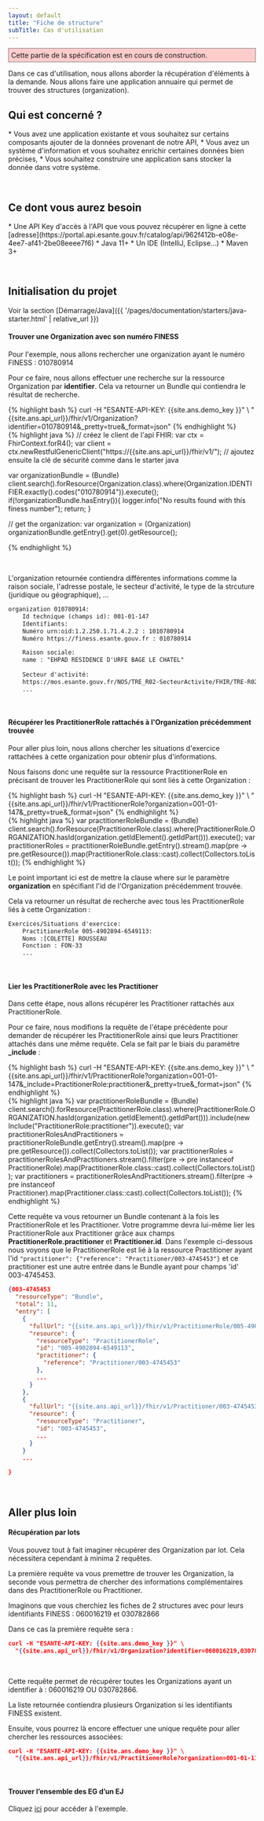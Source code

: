 ```yaml
---
layout: default
title: "Fiche de structure"
subTitle: Cas d'utilisation
---
```

<p style="background-color: #ffcccc; border:1px solid grey; padding: 5px; max-width: 790px;">
Cette partie de la spécification est en cours de construction.
</p>

Dans ce cas d'utilisation, nous allons aborder la récupération d'éléments à la demande. Nous allons faire une application annuaire qui permet de trouver des structures (organization). 



## Qui est concerné ?

<div class="wysiwyg" markdown="1">
* Vous avez une application existante et vous souhaitez sur certains composants ajouter de la données provenant de notre API,
* Vous avez un système d'information et vous souhaitez enrichir certaines données bien précises,
* Vous souhaitez construire une application sans stocker la donnée dans votre système.
</div>



&nbsp;

## Ce dont vous aurez besoin

<div class="wysiwyg" markdown="1">
* Une API Key d'accès à l'API que vous pouvez récupérer en ligne à cette [adresse](https://portal.api.esante.gouv.fr/catalog/api/962f412b-e08e-4ee7-af41-2be08eeee7f6)
* Java 11+
* Un IDE (IntelliJ, Eclipse...)
* Maven 3+
</div>

&nbsp;


## Initialisation du projet

Voir la section [Démarrage/Java]({{ '/pages/documentation/starters/java-starter.html' | relative_url }})


#### Trouver une Organization avec son numéro FINESS

Pour l'exemple, nous allons rechercher une organization ayant le numéro FINESS : 010780914

Pour ce faire, nous allons effectuer une recherche sur la ressource Organization par **identifier**. Cela va retourner un Bundle qui contiendra le résultat de recherche. 

<div class="code-sample">
<div class="tab-content" data-name="curl">
{% highlight bash %}
curl -H "ESANTE-API-KEY: {{site.ans.demo_key }}" \
  "{{site.ans.api_url}}/fhir/v1/Organization?identifier=010780914&_pretty=true&_format=json"
{% endhighlight %}
</div>
<div class="tab-content" data-name="java">
{% highlight java %}
// créez le client de l'api FHIR:
var ctx = FhirContext.forR4();
var client = ctx.newRestfulGenericClient("https://{{site.ans.api_url}}/fhir/v1/");
// ajoutez ensuite la clé de sécurité comme dans le starter java

var organizationBundle = (Bundle) client.search().forResource(Organization.class).where(Organization.IDENTIFIER.exactly().codes("010780914")).execute();
if(!organizationBundle.hasEntry()){
logger.info("No results found with this finess number");
return;
}

// get the organization:
var organization = (Organization) organizationBundle.getEntry().get(0).getResource();

{% endhighlight %}
</div>
</div>





&nbsp;

L'organization retournée contiendra différentes informations comme la raison sociale, l'adresse postale, le secteur d'activité, le type de la strcuture (juridique ou géographique), ...

```xml
organization 010780914:
    Id technique (champs id): 001-01-147
	Identifiants:
	Numéro urn:oid:1.2.250.1.71.4.2.2 : 1010780914
	Numéro https://finess.esante.gouv.fr : 010780914

	Raison sociale:
	name : "EHPAD RESIDENCE D'URFE BAGE LE CHATEL"
  
	Secteur d'activité:
	https://mos.esante.gouv.fr/NOS/TRE_R02-SecteurActivite/FHIR/TRE-R02-SecteurActivite : SA17
	...


```

&nbsp;

#### Récupérer les PractitionerRole rattachés à l'Organization précédemment trouvée

Pour aller plus loin, nous allons chercher les situations d'exercice rattachées à cette organization pour obtenir plus d'informations. 

Nous faisons donc une requête sur la ressource PractitionerRole en précisant de trouver les PractitionerRole qui sont liés à cette Organization : 


<div class="code-sample">
<div class="tab-content" data-name="curl">
{% highlight bash %}
curl -H "ESANTE-API-KEY: {{site.ans.demo_key }}" \
  "{{site.ans.api_url}}/fhir/v1/PractitionerRole?organization=001-01-147&_pretty=true&_format=json"
{% endhighlight %}
</div>
<div class="tab-content" data-name="java">
{% highlight java %}
var practitionerRoleBundle = (Bundle) client.search().forResource(PractitionerRole.class).where(PractitionerRole.ORGANIZATION.hasId(organization.getIdElement().getIdPart())).execute();
var practitionerRoles = practitionerRoleBundle.getEntry().stream().map(pre -> pre.getResource()).map(PractitionerRole.class::cast).collect(Collectors.toList());
{% endhighlight %}
</div>
</div>


Le point important ici est de mettre la clause where sur le paramètre **organization** en spécifiant l'id de l'Organization précédemment trouvée. 

Cela va retourner un résultat de recherche avec tous les PractitionerRole liés à cette Organization : 

```xml
Exercices/Situations d'exercice:
    PractitionerRole 005-4902894-6549113:
    Noms :[COLETTE] ROUSSEAU
    Fonction : FON-33 
    ...


```

&nbsp;


#### Lier les PractitionerRole avec les Practitioner

Dans cette étape, nous allons récupérer les Practitioner rattachés aux PractitionerRole. 

Pour ce faire, nous modifions la requête de l'étape précédente pour demander de récupérer les PractitionerRole ainsi que leurs Practitioner attachés dans une même requête. 
Cela se fait par le biais du paramètre **_include** :


<div class="code-sample">
<div class="tab-content" data-name="curl">
{% highlight bash %}
curl -H "ESANTE-API-KEY: {{site.ans.demo_key }}" \
  "{{site.ans.api_url}}/fhir/v1/PractitionerRole?organization=001-01-147&_include=PractitionerRole:practitioner&_pretty=true&_format=json"
{% endhighlight %}
</div>
<div class="tab-content" data-name="java">
{% highlight java %}
var practitionerRoleBundle = (Bundle) client.search().forResource(PractitionerRole.class).where(PractitionerRole.ORGANIZATION.hasId(organization.getIdElement().getIdPart())).include(new Include("PractitionerRole:practitioner")).execute();
var practitionerRolesAndPractitioners = practitionerRoleBundle.getEntry().stream().map(pre -> pre.getResource()).collect(Collectors.toList());
var practitionerRoles = practitionerRolesAndPractitioners.stream().filter(pre -> pre instanceof PractitionerRole).map(PractitionerRole.class::cast).collect(Collectors.toList());
var practitioners = practitionerRolesAndPractitioners.stream().filter(pre -> pre instanceof Practitioner).map(Practitioner.class::cast).collect(Collectors.toList());
{% endhighlight %}
</div>
</div>

Cette requête va vous retourner un Bundle contenant à la fois les PractitionerRole et les Practitioner. Votre programme devra lui-même lier les PractitionerRole aux Practitioner grâce aux champs **PractitionerRole.practitioner** et **Practitioner.id**.
Dans l'exemple ci-dessous nous voyons que le PractitionerRole est lié à la ressource Practitioner ayant l'id  `"practitioner": {"reference": "Practitioner/003-4745453"}` et ce practitioner est une autre entrée dans le Bundle  ayant pour champs 'id' 003-4745453.

```json
{003-4745453
  "resourceType": "Bundle",
  "total": 11,
  "entry": [
    {
      "fullUrl": "{{site.ans.api_url}}/fhir/v1/PractitionerRole/005-4902894-6549113",
      "resource": {
        "resourceType": "PractitionerRole",
        "id": "005-4902894-6549113",
        "practitioner": {
          "reference": "Practitioner/003-4745453"
        },
        ...
      }
    },
    {
      "fullUrl": "{{site.ans.api_url}}/fhir/v1/Practitioner/003-4745453",
      "resource": {
        "resourceType": "Practitioner",
        "id": "003-4745453",
        ...
      }
    }
    ...
  
}
```
&nbsp;


## Aller plus loin

#### Récupération par lots

Vous pouvez tout à fait imaginer récupérer des Organization par lot. Cela nécessitera cependant à minima 2 requêtes.

La première requête va vous premettre de trouver les Organization, la seconde vous permettra de chercher des informations complémentaires dans des PractitionerRole ou Practitioner. 

Imaginons que vous cherchiez les fiches de 2 structures avec pour leurs identifiants FINESS : 060016219 et 030782866

Dans ce cas la première requête sera : 

```json 
curl -H "ESANTE-API-KEY: {{site.ans.demo_key }}" \
  "{{site.ans.api_url}}/fhir/v1/Organization?identifier=060016219,030782866&_pretty=true&_format=json"


```
<br />

Cette requête permet de récupérer toutes les Organizations ayant un identifier à : 060016219 OU 030782866.

La liste retournée contiendra plusieurs Organization si les identifiants FINESS existent. 

Ensuite, vous pourrez là encore effectuer une unique requête pour aller chercher les ressources associées: 


```json 
curl -H "ESANTE-API-KEY: {{site.ans.demo_key }}" \
  "{{site.ans.api_url}}/fhir/v1/PractitionerRole?organization=001-01-1102727,001-01-1267408&_pretty=true&_format=json"


```
<br />

#### Trouver l’ensemble des EG d’un EJ

Cliquez [ici](../../../pages/documentation/advanced/link.html#link-head-4) pour accéder à l'exemple.
<br />





